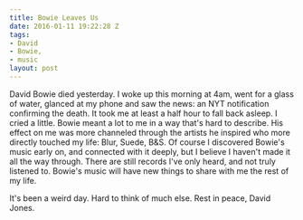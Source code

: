 ```yaml
---
title: Bowie Leaves Us
date: 2016-01-11 19:22:28 Z
tags:
- David
- Bowie,
- music
layout: post
---
```


David Bowie died yesterday. I woke up this morning at 4am, went for a glass of water, glanced at my phone and saw the news: an NYT notification confirming the death. It took me at least a half hour to fall back asleep. I cried a little. Bowie meant a lot to me in a way that's hard to describe. His effect on me was more channeled through the artists he inspired who more directly touched my life: Blur, Suede, B&S. Of course I discovered Bowie's music early on, and connected with it deeply, but I believe I haven't made it all the way through. There are still records I've only heard, and not truly listened to. Bowie's music will have new things to share with me the rest of my life. 

It's been a weird day. Hard to think of much else. Rest in peace, David Jones. 